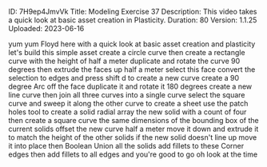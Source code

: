 ID: 7H9ep4JmvVk
Title: Modeling Exercise 37
Description: This video takes a quick look at basic asset creation in Plasticity.
Duration: 80
Version: 1.1.25
Uploaded: 2023-06-16

yum yum
Floyd here with a quick look at basic
asset creation and plasticity let's
build this simple asset create a circle
curve then create a rectangle curve with
the height of half a meter duplicate and
rotate the curve 90 degrees then extrude
the faces up half a meter
select this face convert the selection
to edges and press shift d to create a
new curve create a 90 degree Arc off the
face
duplicate it and rotate it 180 degrees
create a new line curve then join all
three curves into a single curve
select the square curve and sweep it
along the other curve to create a sheet
use the patch holes tool to create a
solid radial array the new solid with a
count of four
then create a square curve the same
dimensions of the bounding box of the
current solids offset the new curve half
a meter
move it down and extrude it to match the
height of the other solids
if the new solid doesn't line up move it
into place
then Boolean Union all the solids
add fillets to these Corner edges then
add fillets to all edges and you're good
to go
oh look at the time
